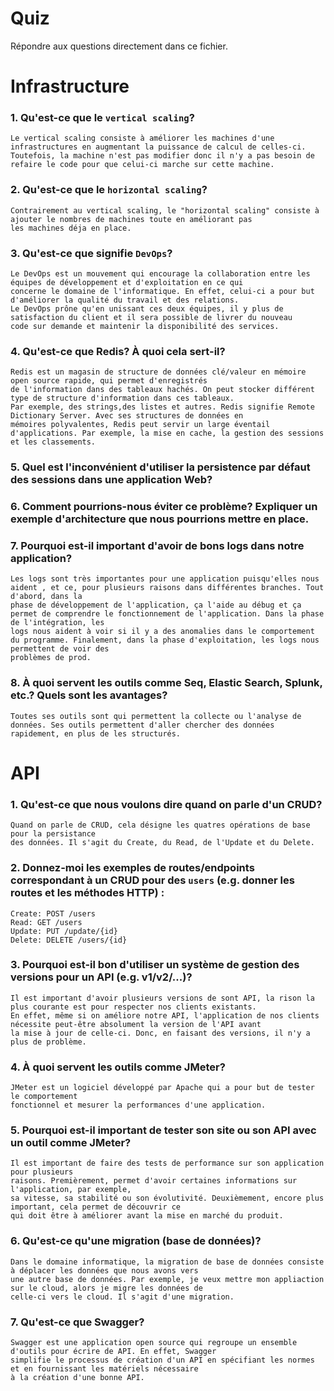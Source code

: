# Quiz

Répondre aux questions directement dans ce fichier.




# Infrastructure

### 1. Qu'est-ce que le `vertical scaling`?
    Le vertical scaling consiste à améliorer les machines d'une infrastructures en augmentant la puissance de calcul de celles-ci.
    Toutefois, la machine n'est pas modifier donc il n'y a pas besoin de refaire le code pour que celui-ci marche sur cette machine.


### 2. Qu'est-ce que le `horizontal scaling`?
    Contrairement au vertical scaling, le "horizontal scaling" consiste à ajouter le nombres de machines toute en améliorant pas
    les machines déja en place.

### 3. Qu'est-ce que signifie `DevOps`?
    Le DevOps est un mouvement qui encourage la collaboration entre les équipes de développement et d'exploitation en ce qui
    concerne le domaine de l'informatique. En effet, celui-ci a pour but d'améliorer la qualité du travail et des relations.
    Le DevOps prône qu'en unissant ces deux équipes, il y plus de satisfaction du client et il sera possible de livrer du nouveau 
    code sur demande et maintenir la disponibilité des services.

### 4. Qu'est-ce que Redis? À quoi cela sert-il?
    Redis est un magasin de structure de données clé/valeur en mémoire open source rapide, qui permet d'enregistrés
    de l'information dans des tableaux hachés. On peut stocker différent type de structure d'information dans ces tableaux.
    Par exemple, des strings,des listes et autres. Redis signifie Remote Dictionary Server. Avec ses structures de données en 
    mémoires polyvalentes, Redis peut servir un large éventail d'applications. Par exemple, la mise en cache, la gestion des sessions 
    et les classements.

### 5. Quel est l'inconvénient d'utiliser la persistence par défaut des sessions dans une application Web?


### 6. Comment pourrions-nous éviter ce problème? Expliquer un exemple d'architecture que nous pourrions mettre en place.


### 7. Pourquoi est-il important d'avoir de bons logs dans notre application?
    Les logs sont très importantes pour une application puisqu'elles nous aident , et ce, pour plusieurs raisons dans différentes branches. Tout d'abord, dans la
    phase de développement de l'application, ça l'aide au débug et ça permet de comprendre le fonctionnement de l'application. Dans la phase de l'intégration, les
    logs nous aident à voir si il y a des anomalies dans le comportement du programme. Finalement, dans la phase d'exploitation, les logs nous permettent de voir des
    problèmes de prod.

### 8. À quoi servent les outils comme Seq, Elastic Search, Splunk, etc.? Quels sont les avantages?
    Toutes ses outils sont qui permettent la collecte ou l'analyse de données. Ses outils permettent d'aller chercher des données
    rapidement, en plus de les structurés. 



# API

### 1. Qu'est-ce que nous voulons dire quand on parle d'un CRUD?
    Quand on parle de CRUD, cela désigne les quatres opérations de base pour la persistance
    des données. Il s'agit du Create, du Read, de l'Update et du Delete.

### 2. Donnez-moi les exemples de routes/endpoints correspondant à un CRUD pour des `users` (e.g. donner les routes et les méthodes HTTP) :
    Create: POST /users
    Read: GET /users
    Update: PUT /update/{id}
    Delete: DELETE /users/{id}
    
### 3. Pourquoi est-il bon d'utiliser un système de gestion des versions pour un API (e.g. v1/v2/...)?
    Il est important d'avoir plusieurs versions de sont API, la rison la plus courante est pour respecter nos clients existants.
    En effet, même si on améliore notre API, l'application de nos clients nécessite peut-être absolument la version de l'API avant
    la mise à jour de celle-ci. Donc, en faisant des versions, il n'y a plus de problème. 

### 4. À quoi servent les outils comme JMeter?
    JMeter est un logiciel développé par Apache qui a pour but de tester le comportement
    fonctionnel et mesurer la performances d'une application.

### 5. Pourquoi est-il important de tester son site ou son API avec un outil comme JMeter?
    Il est important de faire des tests de performance sur son application pour plusieurs
    raisons. Premièrement, permet d'avoir certaines informations sur l'application, par exemple, 
    sa vitesse, sa stabilité ou son évolutivité. Deuxièmement, encore plus important, cela permet de découvrir ce 
    qui doit être à améliorer avant la mise en marché du produit.

### 6. Qu'est-ce qu'une migration (base de données)?
    Dans le domaine informatique, la migration de base de données consiste à déplacer les données que nous avons vers
    une autre base de données. Par exemple, je veux mettre mon appliaction sur le cloud, alors je migre les données de
    celle-ci vers le cloud. Il s'agit d'une migration.

### 7. Qu'est-ce que Swagger?
    Swagger est une application open source qui regroupe un ensemble d'outils pour écrire de API. En effet, Swagger 
    simplifie le processus de création d'un API en spécifiant les normes et en fournissant les matériels nécessaire 
    à la création d'une bonne API.


